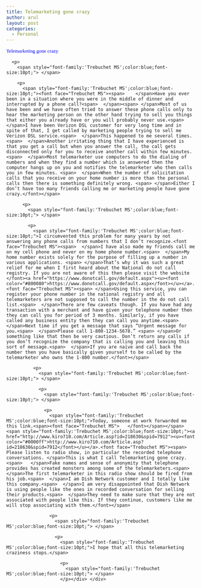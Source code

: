 ```yaml
---
title: Telemarketing gone crazy
author: arul
layout: post
categories:
  - Personal
---
```

<div id="msgcns!A7680953F5FDC114!483" class="bvMsg">
  <div>
    <p>
      <span style="font-family:'Trebuchet MS';color:blue;font-size:10pt;">Telemarketing gone crazy</span> 
      
      <p>
        <span style="font-family:'Trebuchet MS';color:blue;font-size:10pt;"> </span> 
        
        <p>
          <span style="font-family:'Trebuchet MS';color:blue;font-size:10pt;"><font face="Trebuchet MS"><span>    </span>Have you ever been in a situation where you were in the middle of dinner and interrupted by a phone call?<span>  </span><span> </span>Most of us have been and we have often tried to answer these phone calls only to hear the marketing person on the other hand trying to sell you things that either you already have or you will probably never use.<span>  </span>I have been Verizon DSL customer for very long time and in spite of that, I get called by marketing people trying to sell me Verizon DSL service.<span>  </span>This happened to me several times.<span>  </span>Another irritating thing that I have experienced is that you get a call but when you answer the call, the call gets disconnected only for you to receive another call within few minutes.<span>  </span>Most telemarketer use computers to do the dialing of numbers and when they find a number which is answered then the computer hangs up on you and notifies the telemarketer who then calls you in few minutes. <span>  </span>When the number of solicitation calls that you receive on your home number is more than the personal calls then there is something definitely wrong. <span> </span>Either I don’t have too many friends calling me or marketing people have gone crazy.</font></span> 
          
          <p>
            <span style="font-family:'Trebuchet MS';color:blue;font-size:10pt;"> </span> 
            
            <p>
              <span style="font-family:'Trebuchet MS';color:blue;font-size:10pt;">I circumvented this problem for many years by not answering any phone calls from numbers that I don’t recognize.<font face="Trebuchet MS"><span>  </span>I have also made my friends call me on my cell phone and never on my home phone number.<span>  </span>My home number exists solely for the purpose of filling up a number in various applications. <span> </span>That’s why it was such a great relief for me when I first heard about the National do not call registry. If you are not aware of this then please visit the website </font><a href="https://www.donotcall.gov/default.aspx"><u><font color="#800080">https://www.donotcall.gov/default.aspx</font></u></a>. <font face="Trebuchet MS"><span> </span>Using this service, you can register your phone number in the national registry and all telemarketers are not supposed to call the number in the do not call list.<span>  </span>There are few caveats though. If you have had any transaction with a merchant and have given your telephone number then they can call you for period of 3 months. Similarly, if you have called any business entity then they can call you anytime.<span>  </span>Next time if you get a message that says “Urgent message for you.<span>  </span>Please call 1-800-1234-5678.” <span> </span>Or something like that then be very cautious. Don’t return any calls if you don’t recognize the company that is calling you and leaving this sort of message.<span>  </span>If you are naïve and call back the number then you have basically given yourself to be called by the telemarketer who owns the 1-800 number.</font></span> 
              
              <p>
                <span style="font-family:'Trebuchet MS';color:blue;font-size:10pt;"> </span> 
                
                <p>
                  <span style="font-family:'Trebuchet MS';color:blue;font-size:10pt;"> </span> 
                  
                  <p>
                    <span style="font-family:'Trebuchet MS';color:blue;font-size:10pt;">Today, someone at work forwarded me this link.<span><font face="Trebuchet MS">   </font></span></span><span style="font-family:'Trebuchet MS';color:blue;font-size:10pt;"><a href="http://www.kiro710.com/Article.asp?id=218630&spid=7912"><u><font color="#0000ff">http://www.kiro710.com/Article.asp?id=218630&spid=7912</font></u></a>.<font face="Trebuchet MS"><span>  Please listen to radio show, in particular the recorded telephone conversations. </span>This is what I call Telemarketing gone crazy.<span>   </span>Fake names and sense of anonymity that telephone provides has created monsters among some of the telemarketers.<span>   </span>The first telemarketer in this radio show should be fired from his job.<span>  </span>I am Dish Network customer and I totally like this company.<span>  </span>I am very disappointed that Dish Network is using people like the ones in recorded conversation for selling their products.<span>  </span>They need to make sure that they are not associated with people like this. If they continue, customers like me will stop associating with them.</font></span> 
                    
                    <p>
                      <span style="font-family:'Trebuchet MS';color:blue;font-size:10pt;"> </span> 
                      
                      <p>
                        <span style="font-family:'Trebuchet MS';color:blue;font-size:10pt;">I hope that all this telemarketing craziness stops.</span> 
                        
                        <p>
                          <span style="font-family:'Trebuchet MS';color:blue;font-size:10pt;"> </span>
                        </p></div> </div>
